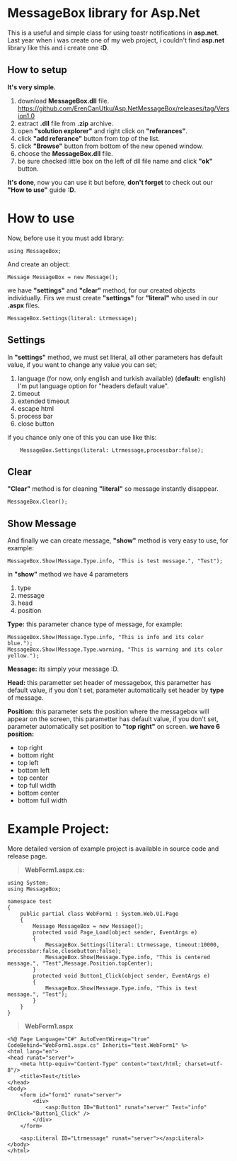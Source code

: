 # MessageBox library for Asp.Net

This is a useful and simple class for using toastr notifications in **asp.net**. Last year when i was create one of my web project, i couldn't find **asp.net** library like this and i create one **:D**.

## How to setup

**It's very simple.**

 1. download **MessageBox.dll** file.
https://github.com/ErenCanUtku/Asp.NetMessageBox/releases/tag/Version1.0
 2. extract **.dll** file from **.zip** archive.
 3.	open **"solution explorer"** and right click on **"referances"**.
 4.	click **"add referance"** button from top of the list.
 5.	click **"Browse"** button from bottom of the new opened window.
 6.	choose the **MessageBox.dll** file.
 7.	be sure checked little box on the left of dll file name and click **"ok"** button.
 
**It's done**, now you can use it but before, **don't forget** to check out our **"How to use"** guide **:D**. 

# How to use

Now, before use it you must add library:

    using MessageBox;
And create an object:

    Message MessageBox = new Message();
we have **"settings"** and **"clear"** method, for our created objects individually.
Firs we must create **"settings"** for **"literal"** who used in our **.aspx** files. 

    MessageBox.Settings(literal: Ltrmessage);

## Settings

In **"settings"** method, we must set literal, all other parameters has default value, if you want to change any value  you can set;

1. language (for now, only english and turkish available) (**default:** english)
I'm put language option for "headers default value".
2. timeout 
3. extended timeout
4. escape html
5. process bar
6. close button
 
if you chance only one of this you can use like this:

	    MessageBox.Settings(literal: Ltrmessage,processbar:false);

## Clear
**"Clear"** method is for cleaning **"literal"** so message instantly disappear.

    MessageBox.Clear();

## Show Message

 And finally we can create message, **"show"** method is very easy to use, for example:

    MessageBox.Show(Message.Type.info, "This is test message.", "Test");
in **"show"** method  we have 4 parameters

1.  type
2. message
3. head
4. position

**Type:** this parameter chance type of message, for example:

    MessageBox.Show(Message.Type.info, "This is info and its color blue.");
    MessageBox.Show(Message.Type.warning, "This is warning and its color yellow.");
    
**Message:** its simply your message :D.

**Head:** this parametter set header of messagebox, this parametter has default value, if you don't set, parameter automatically set header by **type** of message.

**Position:** this parameter sets the position where the messagebox will appear on the screen, this parametter has default value, if you don't set, parameter automatically set position to **"top right"** on screen.
**we have 6 position:**

 - top right
 - bottom right
 - top left
 - bottom left
 - top center
 - top full width
 - bottom center
 - bottom full width

# Example Project:
More detailed version of example project is available in source code and release page.
>**WebForm1.aspx.cs:**

    using System;
	using MessageBox;

	namespace test
	{
	    public partial class WebForm1 : System.Web.UI.Page
	    {
	        Message MessageBox = new Message();
	        protected void Page_Load(object sender, EventArgs e)
	        {
	            MessageBox.Settings(literal: Ltrmessage, timeout:10000, processbar:false,closebutton:false);
	            MessageBox.Show(Message.Type.info, "This is centered message.", "Test",Message.Position.topCenter);
	        }
	        protected void Button1_Click(object sender, EventArgs e)
	        {
	            MessageBox.Show(Message.Type.info, "This is test message.", "Test");
	        }
	    }
	}
>**WebForm1.aspx**

    <%@ Page Language="C#" AutoEventWireup="true" CodeBehind="WebForm1.aspx.cs" Inherits="test.WebForm1" %>
	<html lang="en">
	<head runat="server">
	    <meta http-equiv="Content-Type" content="text/html; charset=utf-8"/>
	    <title>Test</title>
	</head>
	<body>
	    <form id="form1" runat="server">
	        <div>
	            <asp:Button ID="Button1" runat="server" Text="info" OnClick="Button1_Click" />
	        </div>
	    </form>

	    <asp:Literal ID="Ltrmessage" runat="server"></asp:Literal>
	</body>
	</html> 
